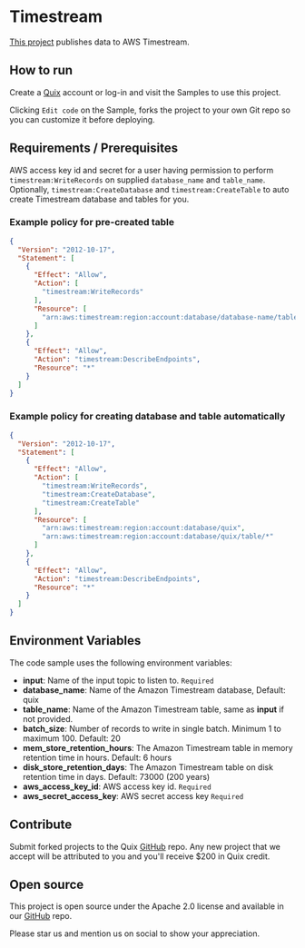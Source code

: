 # Timestream

[This project](https://github.com/quixio/quix-samples/tree/main/python/destinations/Amazon-Timestream) publishes data to AWS Timestream.

## How to run

Create a [Quix](https://portal.platform.quix.ai/self-sign-up?xlink=github) account or log-in and visit the Samples to use this project.

Clicking `Edit code` on the Sample, forks the project to your own Git repo so you can customize it before deploying.

## Requirements / Prerequisites

AWS access key id and secret for a user having permission to perform `timestream:WriteRecords` on
supplied `database_name` and `table_name`.
Optionally, `timestream:CreateDatabase` and `timestream:CreateTable` to auto
create Timestream database and tables for you.

### Example policy for pre-created table

```json
{
  "Version": "2012-10-17",
  "Statement": [
    {
      "Effect": "Allow",
      "Action": [
        "timestream:WriteRecords"
      ],
      "Resource": [
        "arn:aws:timestream:region:account:database/database-name/table/table-name"
      ]
    },
    {
      "Effect": "Allow",
      "Action": "timestream:DescribeEndpoints",
      "Resource": "*"
    }
  ]
}
```

### Example policy for creating database and table automatically

```json
{
  "Version": "2012-10-17",
  "Statement": [
    {
      "Effect": "Allow",
      "Action": [
        "timestream:WriteRecords",
        "timestream:CreateDatabase",
        "timestream:CreateTable"
      ],
      "Resource": [
        "arn:aws:timestream:region:account:database/quix",
        "arn:aws:timestream:region:account:database/quix/table/*"
      ]
    },
    {
      "Effect": "Allow",
      "Action": "timestream:DescribeEndpoints",
      "Resource": "*"
    }
  ]
}
```

## Environment Variables

The code sample uses the following environment variables:

- **input**: Name of the input topic to listen to. `Required`
- **database_name**: Name of the Amazon Timestream database, Default: quix
- **table_name**: Name of the Amazon Timestream table, same as **input** if not provided.
- **batch_size**: Number of records to write in single batch. Minimum 1 to maximum 100. Default: 20
- **mem_store_retention_hours**: The Amazon Timestream table in memory retention time in hours. Default: 6 hours
- **disk_store_retention_days**: The Amazon Timestream table on disk retention time in days. Default: 73000 (200 years)
- **aws_access_key_id**: AWS access key id. `Required`
- **aws_secret_access_key**: AWS secret access key `Required`

## Contribute

Submit forked projects to the Quix [GitHub](https://github.com/quixio/quix-samples) repo. Any new project that we accept will be attributed to you and you'll receive $200 in Quix credit.

## Open source

This project is open source under the Apache 2.0 license and available in our [GitHub](https://github.com/quixio/quix-samples) repo.

Please star us and mention us on social to show your appreciation.

